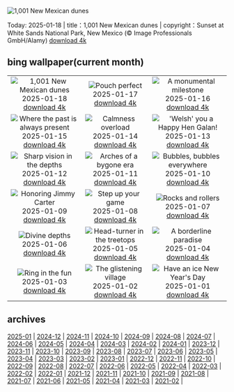 ![1,001 New Mexican dunes](https://cn.bing.com/th?id=OHR.WhiteSandsNP_EN-US0745183236_UHD.jpg&w=1000)

Today: 2025-01-18 | title：1,001 New Mexican dunes | copyright：Sunset at White Sands National Park, New Mexico (© Image Professionals GmbH/Alamy) [download 4k](https://cn.bing.com/th?id=OHR.WhiteSandsNP_EN-US0745183236_UHD.jpg)

## bing wallpaper(current month)

|  |  |  |
| :----: | :----: | :----: |
| ![1,001 New Mexican dunes](https://cn.bing.com/th?id=OHR.WhiteSandsNP_EN-US0745183236_UHD.jpg&pid=hp&w=384&h=216&rs=1&c=4) <br/>2025-01-18 [download 4k](https://cn.bing.com/th?id=OHR.WhiteSandsNP_EN-US0745183236_UHD.jpg)| ![Pouch perfect](https://cn.bing.com/th?id=OHR.PelicanPortrait_EN-US0510978735_UHD.jpg&pid=hp&w=384&h=216&rs=1&c=4) <br/>2025-01-17 [download 4k](https://cn.bing.com/th?id=OHR.PelicanPortrait_EN-US0510978735_UHD.jpg)| ![A monumental milestone](https://cn.bing.com/th?id=OHR.PinnaclesPeaks_EN-US6350520288_UHD.jpg&pid=hp&w=384&h=216&rs=1&c=4) <br/>2025-01-16 [download 4k](https://cn.bing.com/th?id=OHR.PinnaclesPeaks_EN-US6350520288_UHD.jpg)|
| ![Where the past is always present](https://cn.bing.com/th?id=OHR.MuseumCourt_EN-US0003531841_UHD.jpg&pid=hp&w=384&h=216&rs=1&c=4) <br/>2025-01-15 [download 4k](https://cn.bing.com/th?id=OHR.MuseumCourt_EN-US0003531841_UHD.jpg)| ![Calmness overload](https://cn.bing.com/th?id=OHR.CadizSpain_EN-US9699586606_UHD.jpg&pid=hp&w=384&h=216&rs=1&c=4) <br/>2025-01-14 [download 4k](https://cn.bing.com/th?id=OHR.CadizSpain_EN-US9699586606_UHD.jpg)| !['Welsh' you a Happy Hen Galan!](https://cn.bing.com/th?id=OHR.CoastalWales_EN-US9903529231_UHD.jpg&pid=hp&w=384&h=216&rs=1&c=4) <br/>2025-01-13 [download 4k](https://cn.bing.com/th?id=OHR.CoastalWales_EN-US9903529231_UHD.jpg)|
| ![Sharp vision in the depths](https://cn.bing.com/th?id=OHR.CrescentTail_EN-US7217745417_UHD.jpg&pid=hp&w=384&h=216&rs=1&c=4) <br/>2025-01-12 [download 4k](https://cn.bing.com/th?id=OHR.CrescentTail_EN-US7217745417_UHD.jpg)| ![Arches of a bygone era](https://cn.bing.com/th?id=OHR.MeknesMorocco_EN-US6991915839_UHD.jpg&pid=hp&w=384&h=216&rs=1&c=4) <br/>2025-01-11 [download 4k](https://cn.bing.com/th?id=OHR.MeknesMorocco_EN-US6991915839_UHD.jpg)| ![Bubbles, bubbles everywhere](https://cn.bing.com/th?id=OHR.BubbleLake_EN-US6558545411_UHD.jpg&pid=hp&w=384&h=216&rs=1&c=4) <br/>2025-01-10 [download 4k](https://cn.bing.com/th?id=OHR.BubbleLake_EN-US6558545411_UHD.jpg)|
| ![Honoring Jimmy Carter](https://cn.bing.com/th?id=OHR.CarterMemorial_EN-US9400973867_UHD.jpg&pid=hp&w=384&h=216&rs=1&c=4) <br/>2025-01-09 [download 4k](https://cn.bing.com/th?id=OHR.CarterMemorial_EN-US9400973867_UHD.jpg)| ![Step up your game](https://cn.bing.com/th?id=OHR.GreatWallStairs_EN-US0360405933_UHD.jpg&pid=hp&w=384&h=216&rs=1&c=4) <br/>2025-01-08 [download 4k](https://cn.bing.com/th?id=OHR.GreatWallStairs_EN-US0360405933_UHD.jpg)| ![Rocks and rollers](https://cn.bing.com/th?id=OHR.BouldersNZ_EN-US0112829210_UHD.jpg&pid=hp&w=384&h=216&rs=1&c=4) <br/>2025-01-07 [download 4k](https://cn.bing.com/th?id=OHR.BouldersNZ_EN-US0112829210_UHD.jpg)|
| ![Divine depths](https://cn.bing.com/th?id=OHR.RavennaBasilica_EN-US9585765715_UHD.jpg&pid=hp&w=384&h=216&rs=1&c=4) <br/>2025-01-06 [download 4k](https://cn.bing.com/th?id=OHR.RavennaBasilica_EN-US9585765715_UHD.jpg)| ![Head-turner in the treetops](https://cn.bing.com/th?id=OHR.PlumParakeet_EN-US9359235355_UHD.jpg&pid=hp&w=384&h=216&rs=1&c=4) <br/>2025-01-05 [download 4k](https://cn.bing.com/th?id=OHR.PlumParakeet_EN-US9359235355_UHD.jpg)| ![A borderline paradise](https://cn.bing.com/th?id=OHR.VietnamFalls_EN-US9133406245_UHD.jpg&pid=hp&w=384&h=216&rs=1&c=4) <br/>2025-01-04 [download 4k](https://cn.bing.com/th?id=OHR.VietnamFalls_EN-US9133406245_UHD.jpg)|
| ![Ring in the fun](https://cn.bing.com/th?id=OHR.TolkienOxford_EN-US6755564963_UHD.jpg&pid=hp&w=384&h=216&rs=1&c=4) <br/>2025-01-03 [download 4k](https://cn.bing.com/th?id=OHR.TolkienOxford_EN-US6755564963_UHD.jpg)| ![The glistening village](https://cn.bing.com/th?id=OHR.ArdezSwitzerland_EN-US8405268165_UHD.jpg&pid=hp&w=384&h=216&rs=1&c=4) <br/>2025-01-02 [download 4k](https://cn.bing.com/th?id=OHR.ArdezSwitzerland_EN-US8405268165_UHD.jpg)| ![Have an ice New Year's Day](https://cn.bing.com/th?id=OHR.PolarBearSwim_EN-US7610036047_UHD.jpg&pid=hp&w=384&h=216&rs=1&c=4) <br/>2025-01-01 [download 4k](https://cn.bing.com/th?id=OHR.PolarBearSwim_EN-US7610036047_UHD.jpg)|

## archives

[2025-01](./archives/en-US/2025-01.md) | [2024-12](./archives/en-US/2024-12.md) | [2024-11](./archives/en-US/2024-11.md) | [2024-10](./archives/en-US/2024-10.md) | [2024-09](./archives/en-US/2024-09.md) | [2024-08](./archives/en-US/2024-08.md) | [2024-07](./archives/en-US/2024-07.md) | [2024-06](./archives/en-US/2024-06.md) |
[2024-05](./archives/en-US/2024-05.md) | [2024-04](./archives/en-US/2024-04.md) | [2024-03](./archives/en-US/2024-03.md) | [2024-02](./archives/en-US/2024-02.md) | [2024-01](./archives/en-US/2024-01.md) | [2023-12](./archives/en-US/2023-12.md) | [2023-11](./archives/en-US/2023-11.md) | [2023-10](./archives/en-US/2023-10.md) |
[2023-09](./archives/en-US/2023-09.md) | [2023-08](./archives/en-US/2023-08.md) | [2023-07](./archives/en-US/2023-07.md) | [2023-06](./archives/en-US/2023-06.md) | [2023-05](./archives/en-US/2023-05.md) | [2023-04](./archives/en-US/2023-04.md) | [2023-03](./archives/en-US/2023-03.md) | [2023-02](./archives/en-US/2023-02.md) |
[2023-01](./archives/en-US/2023-01.md) | [2022-12](./archives/en-US/2022-12.md) | [2022-11](./archives/en-US/2022-11.md) | [2022-10](./archives/en-US/2022-10.md) | [2022-09](./archives/en-US/2022-09.md) | [2022-08](./archives/en-US/2022-08.md) | [2022-07](./archives/en-US/2022-07.md) | [2022-06](./archives/en-US/2022-06.md) |
[2022-05](./archives/en-US/2022-05.md) | [2022-04](./archives/en-US/2022-04.md) | [2022-03](./archives/en-US/2022-03.md) | [2022-02](./archives/en-US/2022-02.md) | [2022-01](./archives/en-US/2022-01.md) | [2021-12](./archives/en-US/2021-12.md) | [2021-11](./archives/en-US/2021-11.md) | [2021-10](./archives/en-US/2021-10.md) |
[2021-09](./archives/en-US/2021-09.md) | [2021-08](./archives/en-US/2021-08.md) | [2021-07](./archives/en-US/2021-07.md) | [2021-06](./archives/en-US/2021-06.md) | [2021-05](./archives/en-US/2021-05.md) | [2021-04](./archives/en-US/2021-04.md) | [2021-03](./archives/en-US/2021-03.md) | [2021-02](./archives/en-US/2021-02.md) |
